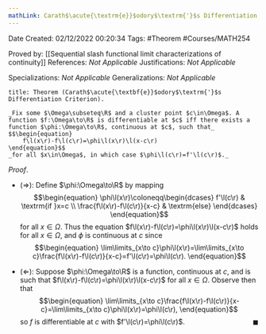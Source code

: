 ```yaml
---
mathLink: Carath$\acute{\textrm{e}}$odory$\textrm{'}$s Differentiation Criterion
---
```


<div class="topSpace"></div>

Date Created: 02/12/2022 00:20:34
Tags: #Theorem #Courses/MATH254

Proved by: [[Sequential slash functional limit characterizations of continuity]]
References: _Not Applicable_
Justifications: _Not Applicable_

Specializations: _Not Applicable_
Generalizations: _Not Applicable_

``` ad-Theorem
title: Theorem (Carath$\acute{\textbf{e}}$odory$\textrm{'}$s Differentiation Criterion).

_Fix some $\Omega\subseteq\R$ and a cluster point $c\in\Omega$. A function $f:\Omega\to\R$ is differentiable at $c$ iff there exists a function $\phi:\Omega\to\R$, continuous at $c$, such that_
$$\begin{equation}
    f\l(x\r)-f\l(c\r)=\phi\l(x\r)\l(x-c\r)
\end{equation}$$
_for all $x\in\Omega$, in which case $\phi\l(c\r)=f'\l(c\r)$._

```

_Proof_.
* ($\Rightarrow$): Define $\phi:\Omega\to\R$ by mapping
$$\begin{equation}
    \phi\l(x\r)\coloneqq\begin{dcases}
        f'\l(c\r) & \textrm{if }x=c \\
        \frac{f\l(x\r)-f\l(c\r)}{x-c} & \textrm{else}
    \end{dcases}
\end{equation}$$
for all $x\in\Omega$. Thus the equation $f\l(x\r)-f\l(c\r)=\phi\l(x\r)\l(x-c\r)$ holds for all $x\in\Omega$, and $\phi$ is continuous at $c$ since
$$\begin{equation}
    \lim\limits_{x\to c}\phi\l(x\r)=\lim\limits_{x\to c}\frac{f\l(x\r)-f\l(c\r)}{x-c}=f'\l(c\r)=\phi\l(c\r).
\end{equation}$$

* ($\Leftarrow$): Suppose $\phi:\Omega\to\R$ is a function, continuous at $c$, and is such that $f\l(x\r)-f\l(c\r)=\phi\l(x\r)\l(x-c\r)$ for all $x\in\Omega$. Observe then that
$$\begin{equation}
    \lim\limits_{x\to c}\frac{f\l(x\r)-f\l(c\r)}{x-c}=\lim\limits_{x\to c}\phi\l(x\r)=\phi\l(c\r),
\end{equation}$$
so $f$ is differentiable at $c$ with $f'\l(c\r)=\phi\l(c\r)$.<span style="float:right;">$\blacksquare$</span>
